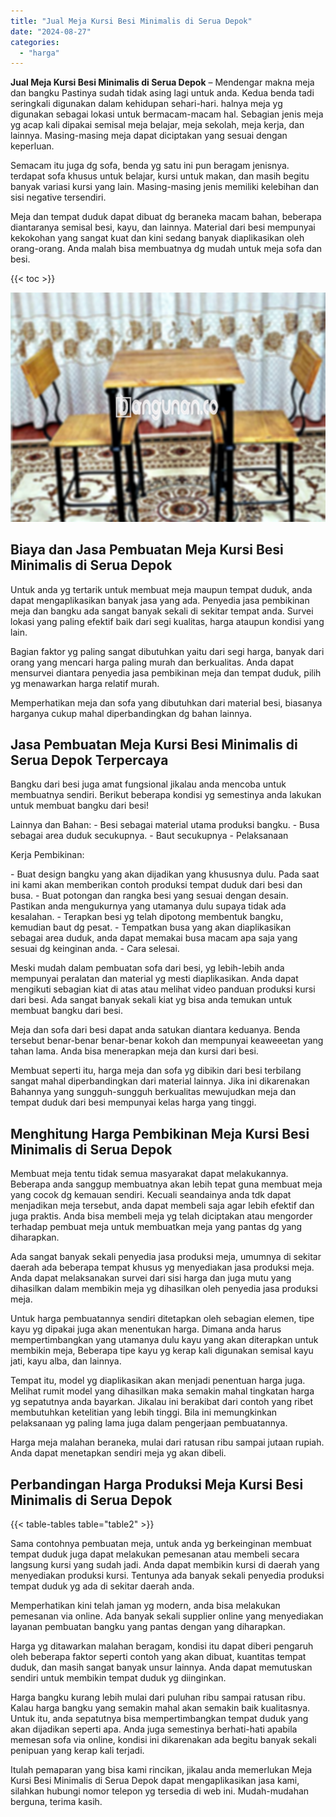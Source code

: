 ```yaml
---
title: "Jual Meja Kursi Besi Minimalis di Serua Depok"
date: "2024-08-27"
categories: 
  - "harga"
---
```


**Jual Meja Kursi Besi Minimalis di Serua Depok** – Mendengar makna meja dan bangku Pastinya sudah tidak asing lagi untuk anda. Kedua benda tadi seringkali digunakan dalam kehidupan sehari-hari. halnya meja yg digunakan sebagai lokasi untuk bermacam-macam hal. Sebagian jenis meja yg acap kali dipakai semisal meja belajar, meja sekolah, meja kerja, dan lainnya. Masing-masing meja dapat diciptakan yang sesuai dengan keperluan.

Semacam itu juga dg sofa, benda yg satu ini pun beragam jenisnya. terdapat sofa khusus untuk belajar, kursi untuk makan, dan masih begitu banyak variasi kursi yang lain. Masing-masing jenis memiliki kelebihan dan sisi negative tersendiri.

Meja dan tempat duduk dapat dibuat dg beraneka macam bahan, beberapa diantaranya semisal besi, kayu, dan lainnya. Material dari besi mempunyai kekokohan yang sangat kuat dan kini sedang banyak diaplikasikan oleh orang-orang. Anda malah bisa membuatnya dg mudah untuk meja sofa dan besi.

{{< toc >}}

![Jual Meja Kursi Besi Minimalis di Serua Depok](/images/jual-meja-besi-murah08.png)

## Biaya dan Jasa Pembuatan Meja Kursi Besi Minimalis di Serua Depok

Untuk anda yg tertarik untuk membuat meja maupun tempat duduk, anda dapat mengaplikasikan banyak jasa yang ada. Penyedia jasa pembikinan meja dan bangku ada sangat banyak sekali di sekitar tempat anda. Survei lokasi yang paling efektif baik dari segi kualitas, harga ataupun kondisi yang lain.

Bagian faktor yg paling sangat dibutuhkan yaitu dari segi harga, banyak dari orang yang mencari harga paling murah dan berkualitas. Anda dapat mensurvei diantara penyedia jasa pembikinan meja dan tempat duduk, pilih yg menawarkan harga relatif murah.

Memperhatikan meja dan sofa yang dibutuhkan dari material besi, biasanya harganya cukup mahal diperbandingkan dg bahan lainnya.

## Jasa Pembuatan Meja Kursi Besi Minimalis di Serua Depok Terpercaya

Bangku dari besi juga amat fungsional jikalau anda mencoba untuk membuatnya sendiri. Berikut beberapa kondisi yg semestinya anda lakukan untuk membuat bangku dari besi!

Lainnya dan Bahan: - Besi sebagai material utama produksi bangku. - Busa sebagai area duduk secukupnya. - Baut secukupnya - Pelaksanaan

Kerja Pembikinan:

\- Buat design bangku yang akan dijadikan yang khususnya dulu. Pada saat ini kami akan memberikan contoh produksi tempat duduk dari besi dan busa. - Buat potongan dan rangka besi yang sesuai dengan desain. Pastikan anda mengukurnya yang utamanya dulu supaya tidak ada kesalahan. - Terapkan besi yg telah dipotong membentuk bangku, kemudian baut dg pesat. - Tempatkan busa yang akan diaplikasikan sebagai area duduk, anda dapat memakai busa macam apa saja yang sesuai dg keinginan anda. - Cara selesai.

Meski mudah dalam pembuatan sofa dari besi, yg lebih-lebih anda mempunyai peralatan dan material yg mesti diaplikasikan. Anda dapat mengikuti sebagian kiat di atas atau melihat video panduan produksi kursi dari besi. Ada sangat banyak sekali kiat yg bisa anda temukan untuk membuat bangku dari besi.

Meja dan sofa dari besi dapat anda satukan diantara keduanya. Benda tersebut benar-benar benar-benar kokoh dan mempunyai keaweeetan yang tahan lama. Anda bisa menerapkan meja dan kursi dari besi.

Membuat seperti itu, harga meja dan sofa yg dibikin dari besi terbilang sangat mahal diperbandingkan dari material lainnya. Jika ini dikarenakan Bahannya yang sungguh-sungguh berkualitas mewujudkan meja dan tempat duduk dari besi mempunyai kelas harga yang tinggi.

## Menghitung Harga Pembikinan Meja Kursi Besi Minimalis di Serua Depok

Membuat meja tentu tidak semua masyarakat dapat melakukannya. Beberapa anda sanggup membuatnya akan lebih tepat guna membuat meja yang cocok dg kemauan sendiri. Kecuali seandainya anda tdk dapat menjadikan meja tersebut, anda dapat membeli saja agar lebih efektif dan juga praktis. Anda bisa membeli meja yg telah diciptakan atau mengorder terhadap pembuat meja untuk membuatkan meja yang pantas dg yang diharapkan.

Ada sangat banyak sekali penyedia jasa produksi meja, umumnya di sekitar daerah ada beberapa tempat khusus yg menyediakan jasa produksi meja. Anda dapat melaksanakan survei dari sisi harga dan juga mutu yang dihasilkan dalam membikin meja yg dihasilkan oleh penyedia jasa produksi meja.

Untuk harga pembuatannya sendiri ditetapkan oleh sebagian elemen, tipe kayu yg dipakai juga akan menentukan harga. Dimana anda harus mempertimbangkan yang utamanya dulu kayu yang akan diterapkan untuk membikin meja, Beberapa tipe kayu yg kerap kali digunakan semisal kayu jati, kayu alba, dan lainnya.

Tempat itu, model yg diaplikasikan akan menjadi penentuan harga juga. Melihat rumit model yang dihasilkan maka semakin mahal tingkatan harga yg sepatutnya anda bayarkan. Jikalau ini berakibat dari contoh yang ribet membutuhkan ketelitian yang lebih tinggi. Bila ini memungkinkan pelaksanaan yg paling lama juga dalam pengerjaan pembuatannya.

Harga meja malahan beraneka, mulai dari ratusan ribu sampai jutaan rupiah. Anda dapat menetapkan sendiri meja yg akan dibeli.

## Perbandingan Harga Produksi Meja Kursi Besi Minimalis di Serua Depok

{{< table-tables table="table2" >}}

Sama contohnya pembuatan meja, untuk anda yg berkeinginan membuat tempat duduk juga dapat melakukan pemesanan atau membeli secara langsung kursi yang sudah jadi. Anda dapat membikin kursi di daerah yang menyediakan produksi kursi. Tentunya ada banyak sekali penyedia produksi tempat duduk yg ada di sekitar daerah anda.

Memperhatikan kini telah jaman yg modern, anda bisa melakukan pemesanan via online. Ada banyak sekali supplier online yang menyediakan layanan pembuatan bangku yang pantas dengan yang diharapkan.

Harga yg ditawarkan malahan beragam, kondisi itu dapat diberi pengaruh oleh beberapa faktor seperti contoh yang akan dibuat, kuantitas tempat duduk, dan masih sangat banyak unsur lainnya. Anda dapat memutuskan sendiri untuk membikin tempat duduk yg diinginkan.

Harga bangku kurang lebih mulai dari puluhan ribu sampai ratusan ribu. Kalau harga bangku yang semakin mahal akan semakin baik kualitasnya. Untuk itu, anda sepatutnya bisa mempertimbangkan tempat duduk yang akan dijadikan seperti apa. Anda juga semestinya berhati-hati apabila memesan sofa via online, kondisi ini dikarenakan ada begitu banyak sekali penipuan yang kerap kali terjadi.

Itulah pemaparan yang bisa kami rincikan, jikalau anda memerlukan Meja Kursi Besi Minimalis di Serua Depok dapat mengaplikasikan jasa kami, silahkan hubungi nomor telepon yg tersedia di web ini. Mudah-mudahan berguna, terima kasih.
